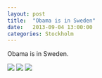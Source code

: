 ```yaml
---
layout: post
title:  "Obama is in Sweden"
date:   2013-09-04 13:00:00
categories: Stockholm
---
```


Obama is in Sweden.

![](/interrail2013/images/stockholm/obama.jpg)
![](/interrail2013/images/stockholm/obama1.jpg)
![](/interrail2013/images/stockholm/obama2.jpg)
